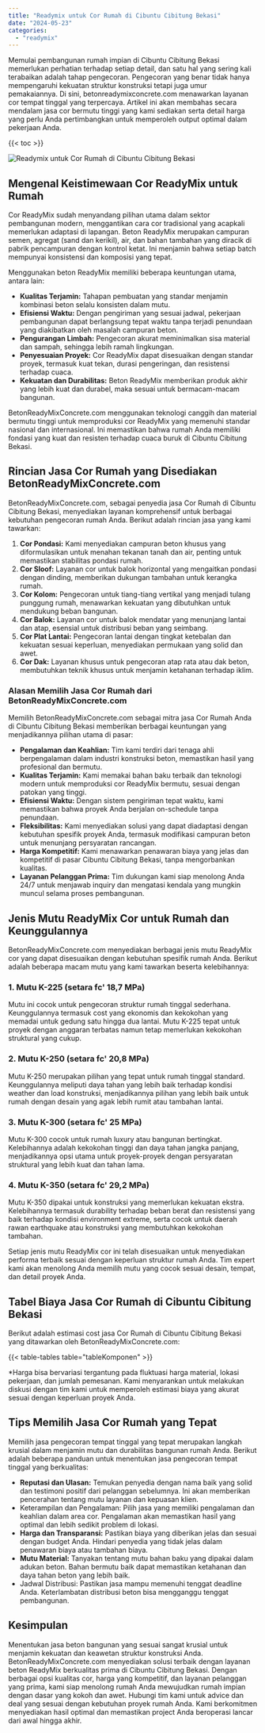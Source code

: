 ```yaml
---
title: "Readymix untuk Cor Rumah di Cibuntu Cibitung Bekasi"
date: "2024-05-23"
categories: 
  - "readymix"
---
```


Memulai pembangunan rumah impian di Cibuntu Cibitung Bekasi memerlukan perhatian terhadap setiap detail, dan satu hal yang sering kali terabaikan adalah tahap pengecoran. Pengecoran yang benar tidak hanya mempengaruhi kekuatan struktur konstruksi tetapi juga umur pemakaiannya. Di sini, betonreadymixconcrete.com menawarkan layanan cor tempat tinggal yang terpercaya. Artikel ini akan membahas secara mendalam jasa cor bermutu tinggi yang kami sediakan serta detail harga yang perlu Anda pertimbangkan untuk memperoleh output optimal dalam pekerjaan Anda.

{{< toc >}}

![Readymix untuk Cor Rumah di Cibuntu Cibitung Bekasi](https://betoncor8.github.io/cor/harga-beton-readymix-concrete%20(16).png)

## Mengenal Keistimewaan Cor ReadyMix untuk Rumah

Cor ReadyMix sudah menyandang pilihan utama dalam sektor pembangunan modern, menggantikan cara cor tradisional yang acapkali memerlukan adaptasi di lapangan. Beton ReadyMix merupakan campuran semen, agregat (sand dan kerikil), air, dan bahan tambahan yang diracik di pabrik pencampuran dengan kontrol ketat. Ini menjamin bahwa setiap batch mempunyai konsistensi dan komposisi yang tepat.

Menggunakan beton ReadyMix memiliki beberapa keuntungan utama, antara lain:

- **Kualitas Terjamin:** Tahapan pembuatan yang standar menjamin kombinasi beton selalu konsisten dalam mutu.
- **Efisiensi Waktu:** Dengan pengiriman yang sesuai jadwal, pekerjaan pembangunan dapat berlangsung tepat waktu tanpa terjadi penundaan yang diakibatkan oleh masalah campuran beton.
- **Pengurangan Limbah:** Pengecoran akurat meminimalkan sisa material dan sampah, sehingga lebih ramah lingkungan.
- **Penyesuaian Proyek:** Cor ReadyMix dapat disesuaikan dengan standar proyek, termasuk kuat tekan, durasi pengeringan, dan resistensi terhadap cuaca.
- **Kekuatan dan Durabilitas:** Beton ReadyMix memberikan produk akhir yang lebih kuat dan durabel, maka sesuai untuk bermacam-macam bangunan.

BetonReadyMixConcrete.com menggunakan teknologi canggih dan material bermutu tinggi untuk memproduksi cor ReadyMix yang memenuhi standar nasional dan internasional. Ini memastikan bahwa rumah Anda memiliki fondasi yang kuat dan resisten terhadap cuaca buruk di Cibuntu Cibitung Bekasi.

## Rincian Jasa Cor Rumah yang Disediakan BetonReadyMixConcrete.com

BetonReadyMixConcrete.com, sebagai penyedia jasa Cor Rumah di Cibuntu Cibitung Bekasi, menyediakan layanan komprehensif untuk berbagai kebutuhan pengecoran rumah Anda. Berikut adalah rincian jasa yang kami tawarkan:

1. **Cor Pondasi:** Kami menyediakan campuran beton khusus yang diformulasikan untuk menahan tekanan tanah dan air, penting untuk memastikan stabilitas pondasi rumah.
2. **Cor Sloof:** Layanan cor untuk balok horizontal yang mengaitkan pondasi dengan dinding, memberikan dukungan tambahan untuk kerangka rumah.
3. **Cor Kolom:** Pengecoran untuk tiang-tiang vertikal yang menjadi tulang punggung rumah, menawarkan kekuatan yang dibutuhkan untuk mendukung beban bangunan.
4. **Cor Balok:** Layanan cor untuk balok mendatar yang menunjang lantai dan atap, esensial untuk distribusi beban yang seimbang.
5. **Cor Plat Lantai:** Pengecoran lantai dengan tingkat ketebalan dan kekuatan sesuai keperluan, menyediakan permukaan yang solid dan awet.
6. **Cor Dak:** Layanan khusus untuk pengecoran atap rata atau dak beton, membutuhkan teknik khusus untuk menjamin ketahanan terhadap iklim.

### Alasan Memilih Jasa Cor Rumah dari BetonReadyMixConcrete.com

Memilih BetonReadyMixConcrete.com sebagai mitra jasa Cor Rumah Anda di Cibuntu Cibitung Bekasi memberikan berbagai keuntungan yang menjadikannya pilihan utama di pasar:

- **Pengalaman dan Keahlian:** Tim kami terdiri dari tenaga ahli berpengalaman dalam industri konstruksi beton, memastikan hasil yang profesional dan bermutu.
- **Kualitas Terjamin:** Kami memakai bahan baku terbaik dan teknologi modern untuk memproduksi cor ReadyMix bermutu, sesuai dengan patokan yang tinggi.
- **Efisiensi Waktu:** Dengan sistem pengiriman tepat waktu, kami memastikan bahwa proyek Anda berjalan on-schedule tanpa penundaan.
- **Fleksibilitas:** Kami menyediakan solusi yang dapat diadaptasi dengan kebutuhan spesifik proyek Anda, termasuk modifikasi campuran beton untuk menunjang persyaratan rancangan.
- **Harga Kompetitif:** Kami menawarkan penawaran biaya yang jelas dan kompetitif di pasar Cibuntu Cibitung Bekasi, tanpa mengorbankan kualitas.
- **Layanan Pelanggan Prima:** Tim dukungan kami siap menolong Anda 24/7 untuk menjawab inquiry dan mengatasi kendala yang mungkin muncul selama proses pembangunan.

## Jenis Mutu ReadyMix Cor untuk Rumah dan Keunggulannya

BetonReadyMixConcrete.com menyediakan berbagai jenis mutu ReadyMix cor yang dapat disesuaikan dengan kebutuhan spesifik rumah Anda. Berikut adalah beberapa macam mutu yang kami tawarkan beserta kelebihannya:

### 1\. Mutu K-225 (setara fc' 18,7 MPa)

Mutu ini cocok untuk pengecoran struktur rumah tinggal sederhana. Keunggulannya termasuk cost yang ekonomis dan kekokohan yang memadai untuk gedung satu hingga dua lantai. Mutu K-225 tepat untuk proyek dengan anggaran terbatas namun tetap memerlukan kekokohan struktural yang cukup.

### 2\. Mutu K-250 (setara fc' 20,8 MPa)

Mutu K-250 merupakan pilihan yang tepat untuk rumah tinggal standard. Keunggulannya meliputi daya tahan yang lebih baik terhadap kondisi weather dan load konstruksi, menjadikannya pilihan yang lebih baik untuk rumah dengan desain yang agak lebih rumit atau tambahan lantai.

### 3\. Mutu K-300 (setara fc' 25 MPa)

Mutu K-300 cocok untuk rumah luxury atau bangunan bertingkat. Kelebihannya adalah kekokohan tinggi dan daya tahan jangka panjang, menjadikannya opsi utama untuk proyek-proyek dengan persyaratan struktural yang lebih kuat dan tahan lama.

### 4\. Mutu K-350 (setara fc' 29,2 MPa)

Mutu K-350 dipakai untuk konstruksi yang memerlukan kekuatan ekstra. Kelebihannya termasuk durability terhadap beban berat dan resistensi yang baik terhadap kondisi environment extreme, serta cocok untuk daerah rawan earthquake atau konstruksi yang membutuhkan kekokohan tambahan.

Setiap jenis mutu ReadyMix cor ini telah disesuaikan untuk menyediakan performa terbaik sesuai dengan keperluan struktur rumah Anda. Tim expert kami akan menolong Anda memilih mutu yang cocok sesuai desain, tempat, dan detail proyek Anda.

## Tabel Biaya Jasa Cor Rumah di Cibuntu Cibitung Bekasi

Berikut adalah estimasi cost jasa Cor Rumah di Cibuntu Cibitung Bekasi yang ditawarkan oleh BetonReadyMixConcrete.com:

{{< table-tables table="tableKomponen" >}}

\*Harga bisa bervariasi tergantung pada fluktuasi harga material, lokasi pekerjaan, dan jumlah pemesanan. Kami menyarankan untuk melakukan diskusi dengan tim kami untuk memperoleh estimasi biaya yang akurat sesuai dengan keperluan proyek Anda.

## Tips Memilih Jasa Cor Rumah yang Tepat

Memilih jasa pengecoran tempat tinggal yang tepat merupakan langkah krusial dalam menjamin mutu dan durabilitas bangunan rumah Anda. Berikut adalah beberapa panduan untuk menentukan jasa pengecoran tempat tinggal yang berkualitas:

- **Reputasi dan Ulasan:** Temukan penyedia dengan nama baik yang solid dan testimoni positif dari pelanggan sebelumnya. Ini akan memberikan pencerahan tentang mutu layanan dan kepuasan klien.
- Keterampilan dan Pengalaman: Pilih jasa yang memiliki pengalaman dan keahlian dalam area cor. Pengalaman akan memastikan hasil yang optimal dan lebih sedikit problem di lokasi.
- **Harga dan Transparansi:** Pastikan biaya yang diberikan jelas dan sesuai dengan budget Anda. Hindari penyedia yang tidak jelas dalam penawaran biaya atau tambahan biaya.
- **Mutu Material:** Tanyakan tentang mutu bahan baku yang dipakai dalam adukan beton. Bahan bermutu baik dapat memastikan ketahanan dan daya tahan beton yang lebih baik.
- Jadwal Distribusi: Pastikan jasa mampu memenuhi tenggat deadline Anda. Keterlambatan distribusi beton bisa mengganggu tenggat pembangunan.

## Kesimpulan

Menentukan jasa beton bangunan yang sesuai sangat krusial untuk menjamin kekuatan dan keawetan struktur konstruksi Anda. BetonReadyMixConcrete.com menyediakan solusi terbaik dengan layanan beton ReadyMix berkualitas prima di Cibuntu Cibitung Bekasi. Dengan berbagai opsi kualitas cor, harga yang kompetitif, dan layanan pelanggan yang prima, kami siap menolong rumah Anda mewujudkan rumah impian dengan dasar yang kokoh dan awet. Hubungi tim kami untuk advice dan deal yang sesuai dengan kebutuhan proyek rumah Anda. Kami berkomitmen menyediakan hasil optimal dan memastikan project Anda beroperasi lancar dari awal hingga akhir.
